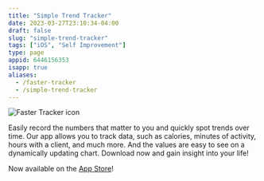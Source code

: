 ```yaml
---
title: "Simple Trend Tracker"
date: 2023-03-27T23:10:34-04:00
draft: false
slug: "simple-trend-tracker"
tags: ["iOS", "Self Improvement"]
type: page
appid: 6446156353
isapp: true
aliases:
  - /faster-tracker
  - /simple-trend-tracker
---
```


![Faster Tracker icon](/images/faster-tracker-icon.png)

Easily record the numbers that matter to you and quickly spot trends over time. Our app allows you to track data, such as calories, minutes of activity, hours with a client, and much more. And the values are easy to see on a dynamically updating chart. Download now and gain insight into your life!

Now available on the [App Store](https://apps.apple.com/us/app/simple-trend-tracker/id6446156353)!
